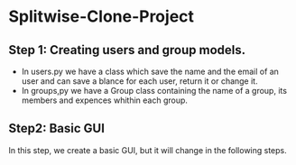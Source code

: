 # Splitwise-Clone-Project
## Step 1: Creating users and group models.
- In users.py we have a class which save the name and the email of an user and can save a blance for each user, return it or change it.
- In groups,py we have a Group class containing the name of a group, its members and expences whithin each group.

## Step2: Basic GUI
In this step, we create a basic GUI, but it will change in the following steps.
